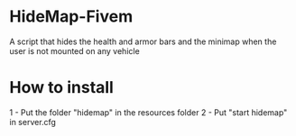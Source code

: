 # HideMap-Fivem
A script that hides the health and armor bars and the minimap when the user is not mounted on any vehicle

# How to install

1 - Put the folder "hidemap" in the resources folder
2 - Put "start hidemap" in server.cfg
